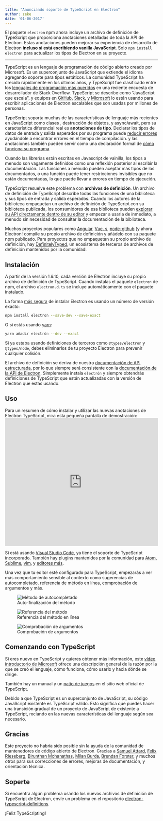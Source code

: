 ```yaml
---
title: "Anunciando soporte de TypeScript en Electron"
author: zeke
date: '01-06-2017'
---
```


El paquete `electron` npm ahora incluye un archivo de definición de TypeScript que proporciona anotaciones detalladas de toda la API de Electron. Estas anotaciones pueden mejorar su experiencia de desarrollo de Electron **incluso si está escribiendo vanilla JavaScript**. Solo `npm install electron` para actualizar los tipos de Electron en su proyecto.

---

TypeScript es un lenguaje de programación de código abierto creado por Microsoft. Es un superconjunto de JavaScript que extiende el idioma agregando soporte para tipos estáticos. La comunidad TypeScript ha crecido rápidamente en los últimos años, y TypeScript fue clasificado entre los [lenguajes de programación más queridos](https://stackoverflow.com/insights/survey/2017#technology-most-loved-dreaded-and-wanted-languages) en una reciente encuesta de desarrollador de Stack Overflow.  TypeScript se describe como "JavaScript que escala", y equipos en [GitHub](https://githubengineering.com/how-four-native-developers-wrote-an-electron-app/), [Slack](https://slack.engineering/typescript-at-slack-a81307fa288d), y [Microsoft](https://github.com/Microsoft/vscode) lo están usando para escribir aplicaciones de Electron escalables que son usadas por millones de personas.

TypeScript soporta muchas de las características de lenguaje más recientes en JavaScript como clases , destrucción de objetos, y async/await, pero su característica diferencial real es **anotaciones de tipo**. Declarar los tipos de datos de entrada y salida esperados por su programa puede [reducir errores](https://slack.engineering/typescript-at-slack-a81307fa288d) ayudándole a encontrar errores en el tiempo de compilación. y las anotaciones también pueden servir como una declaración formal de [cómo funciona su programa](https://staltz.com/all-js-libraries-should-be-authored-in-typescript.html).

Cuando las librerías están escritas en Javascript de vainilla, los tipos a menudo son vagamente definidos como una reflexión posterior al escribir la documentación. Las funciones a menudo pueden aceptar más tipos de los documentados, o una función puede tener restricciones invisibles que no están documentadas, lo que puede llevar a errores en tiempo de ejecución.

TypeScript resuelve este problema con **archivos de definición**. Un archivo de definición de TypeScript describe todas las funciones de una biblioteca y sus tipos de entrada y salida esperados. Cuando los autores de la biblioteca empaquetan un archivo de definición de TypeScript con su biblioteca publicada, los consumidores de esa biblioteca pueden [explorar su API directamente dentro de su editor](https://code.visualstudio.com/docs/editor/intellisense) y empezar a usarla de inmediato, a menudo sin necesidad de consultar la documentación de la biblioteca.

Muchos proyectos populares como [Angular](https://angularjs.org/), [Vue. s](http://vuejs.org/), [node-github](https://github.com/mikedeboer/node-github) (y ahora Electron! compile su propio archivo de definición y añádelo con su paquete npm publicado. Para proyectos que no empaquetan su propio archivo de definición, hay [DefinitelyTyped](https://github.com/DefinitelyTyped/DefinitelyTyped), un ecosistema de terceros de archivos de definición mantenidos por la comunidad.

## Instalación

A partir de la versión 1.6.10, cada versión de Electron incluye su propio archivo de definición de TypeScript. Cuando instalas el paquete `electron` de npm, el archivo `electron.d.ts` se incluye automáticamente con el paquete instalado.

La forma [más segura](https://electronjs.org/docs/tutorial/electron-versioning/) de instalar Electron es usando un número de versión exacto:

```sh
npm install electron --save-dev --save-exact
```

O si estás usando [yarn](https://yarnpkg.com/lang/en/docs/migrating-from-npm/#toc-cli-commands-comparison):

```sh
yarn añadir electrón --dev --exact
```

Si ya estaba usando definiciones de terceros como `@types/electron` y `@types/node`, debes eliminarlos de tu proyecto Electron para prevenir cualquier colisión.

El archivo de definición se deriva de nuestra [documentación de API estructurada](https://electronjs.org/blog/2016/09/27/api-docs-json-schema), por lo que siempre será consistente con la [documentación de la API de Electron](https://electronjs.org/docs/api/). Simplemente instala `electrón` y siempre obtendrás definiciones de TypeScript que están actualizadas con la versión de Electron que estás usando.

## Uso

Para un resumen de cómo instalar y utilizar las nuevas anotaciones de Electron TypeScript, mira esta pequeña pantalla de demostración: <iframe width="100%" height="420" src="https://www.youtube.com/embed/PJRag0rYQt8" frameborder="0" allowfullscreen mark="crwd-mark"></iframe>

Si está usando [Visual Studio Code](https://code.visualstudio.com/), ya tiene el soporte de TypeScript incorporado. También hay plugins mantenidos por la comunidad para [Atom](https://atom.io/packages/atom-typescript), [Sublime](https://github.com/Microsoft/TypeScript-Sublime-Plugin), [vim](https://github.com/Microsoft/TypeScript/wiki/TypeScript-Editor-Support#vim), y [editores más](https://www.typescriptlang.org/index.html#download-links).

Una vez que tu editor esté configurado para TypeScript, empezarás a ver más comportamiento sensible al contexto como sugerencias de autocompletado, referencia de método en línea, comprobación de argumentos y más.

<figure>
  <img src="https://cloud.githubusercontent.com/assets/2289/26128017/f6318c20-3a3f-11e7-9c2c-401a32d1f9fb.png" alt="Método de autocompletado">
  <figcaption>Auto-finalización del método</figcaption>
</figure>

<figure>
  <img src="https://cloud.githubusercontent.com/assets/2289/26128018/f6352600-3a3f-11e7-8d92-f0fb88ecc53e.png" alt="Referencia del método">
  <figcaption>Referencia del método en línea</figcaption>
</figure>

<figure>
  <img src="https://cloud.githubusercontent.com/assets/2289/26128021/f6b1ca0c-3a3f-11e7-8161-ce913268a9f0.png" alt="Comprobación de argumentos">
  <figcaption>Comprobación de argumentos</figcaption>
</figure>

## Comenzando con TypeScript

Si eres nuevo en TypeScript y quieres obtener más información, este [vídeo introductorio de Microsoft](http://video.ch9.ms/ch9/4ae3/062c336d-9cf0-498f-ae9a-582b87954ae3/B881_mid.mp4) ofrece una descripción general de la razón por la que se creó el lenguaje, cómo funciona, cómo usarlo y hacia dónde se dirige.

También hay un manual [](https://www.typescriptlang.org/docs/handbook/basic-types.html) y un [patio de juegos](https://www.typescriptlang.org/play/index.html) en el sitio web oficial de TypeScript.

Debido a que TypeScript es un superconjunto de JavaScript, su código JavaScript existente es TypeScript válido. Esto significa que puedes hacer una transición gradual de un proyecto de JavaScript de existente a TypeScript, rociando en las nuevas características del lenguaje según sea necesario.

## Gracias

Este proyecto no habría sido posible sin la ayuda de la comunidad de mantenedores de código abierto de Electron. Gracias a [Samuel Attard](https://github.com/MarshallOfSound), [Felix Rieseberg](https://github.com/felixrieseberg), [Birunthan Mohanathas](https://github.com/poiru), [Milan Burda](https://github.com/miniak), [Brendan Forster](https://github.com/shiftkey), y muchos otros para sus correcciones de errores, mejoras de documentación, y orientación técnica.

## Soperte

Si encuentra algún problema usando los nuevos archivos de definición de TypeScript de Electron, envíe un problema en el repositorio [electron-typescript-definitions](https://github.com/electron/electron-typescript-definitions/issues).

¡Feliz TypeScripting!
